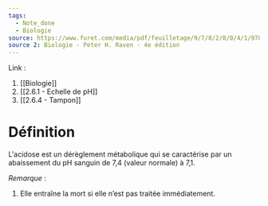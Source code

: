 ```yaml
---
tags:
  - Note_done
  - Biologie
source: https://www.furet.com/media/pdf/feuilletage/9/7/8/2/8/0/4/1/9782804184582.pdf
source 2: Biologie - Peter H. Raven - 4e édition
---
```


Link : 
1. [[Biologie]]
2. [[2.6.1 - Echelle de pH]]
3. [[2.6.4 - Tampon]]

# Définition
L'acidose est un dérèglement métabolique qui se caractérise par un abaissement du pH sanguin de 7,4 (valeur normale) à 7,1.

_Remarque_ :
1. Elle entraîne la mort si elle n’est pas traitée immédiatement.